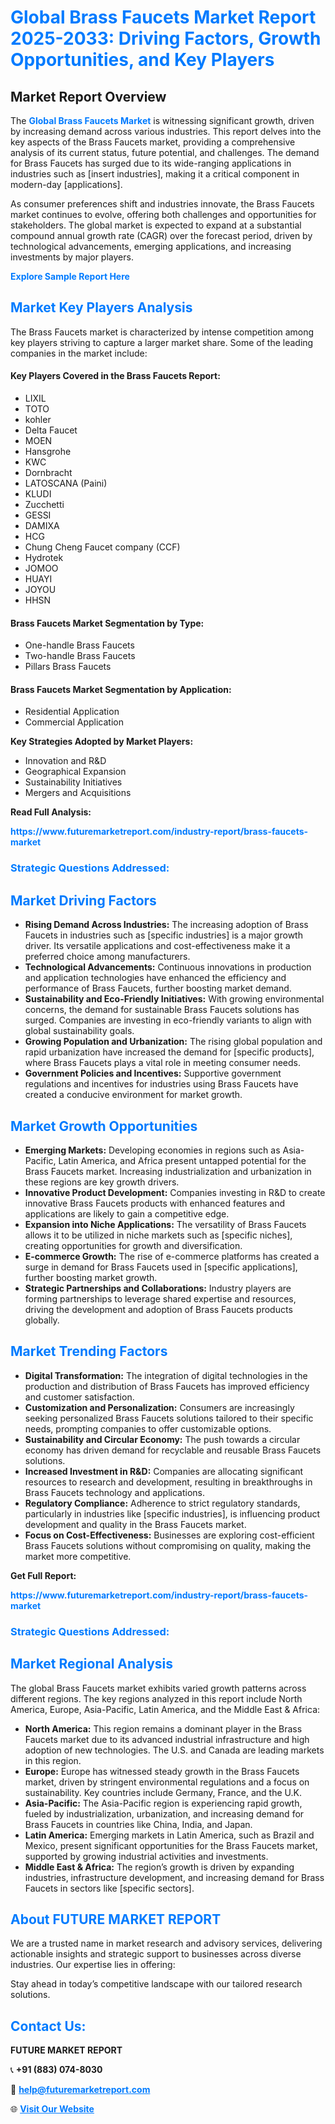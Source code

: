 <h1 style="color: #007BFF;">Global Brass Faucets Market Report 2025-2033: Driving Factors, Growth Opportunities, and Key Players</h1>

<section id="overview">
<h2>Market Report Overview</h2>
<p>The <a href="https://www.futuremarketreport.com/industry-report/brass-faucets-market" style="color: #007BFF; text-decoration: none;"><strong>Global Brass Faucets Market</strong></a> is witnessing significant growth, driven by increasing demand across various industries. This report delves into the key aspects of the Brass Faucets market, providing a comprehensive analysis of its current status, future potential, and challenges. The demand for Brass Faucets has surged due to its wide-ranging applications in industries such as [insert industries], making it a critical component in modern-day [applications].</p>
<p>As consumer preferences shift and industries innovate, the Brass Faucets market continues to evolve, offering both challenges and opportunities for stakeholders. The global market is expected to expand at a substantial compound annual growth rate (CAGR) over the forecast period, driven by technological advancements, emerging applications, and increasing investments by major players.</p>
</section>

<section id="overview">
<p><a href="https://www.futuremarketreport.com/request-sample/reportId=85873" style="color: #007BFF; text-decoration: none;"><strong>Explore Sample Report Here</strong></a></p>
</section>

<section id="key-players">
<h2 style="color: #007BFF;">Market Key Players Analysis</h2>
<p>The Brass Faucets market is characterized by intense competition among key players striving to capture a larger market share. Some of the leading companies in the market include:</p>
<h4>Key Players Covered in the Brass Faucets Report:</h4>
<ul><li>LIXIL</li><li>TOTO</li><li>kohler</li><li>Delta Faucet</li><li>MOEN</li><li>Hansgrohe</li><li>KWC</li><li>Dornbracht</li><li>LATOSCANA (Paini)</li><li>KLUDI</li><li>Zucchetti</li><li>GESSI</li><li>DAMIXA</li><li>HCG</li><li>Chung Cheng Faucet company (CCF)</li><li>Hydrotek</li><li>JOMOO</li><li>HUAYI</li><li>JOYOU</li><li>HHSN</li></ul>
<h4>Brass Faucets Market Segmentation by Type:</h4>
<ul><li>One-handle Brass Faucets</li><li>Two-handle Brass Faucets</li><li>Pillars Brass Faucets</li></ul>

<h4>Brass Faucets Market Segmentation by Application:</h4>
<ul><li>Residential Application</li><li>Commercial Application</li></ul>
<p><strong>Key Strategies Adopted by Market Players:</strong></p>
<ul>
<li>Innovation and R&D</li>
<li>Geographical Expansion</li>
<li>Sustainability Initiatives</li>
<li>Mergers and Acquisitions</li>
</ul>
</section>

<section>
<p><strong>Read Full Analysis: </strong></p><a href="https://www.futuremarketreport.com/industry-report/brass-faucets-market" style="color: #007BFF; text-decoration: none;"><strong>https://www.futuremarketreport.com/industry-report/brass-faucets-market</strong></a>
<h3 style="color: #007BFF;">Strategic Questions Addressed:</h3>
</section>

<section id="driving-factors">
<h2 style="color: #007BFF;">Market Driving Factors</h2>
<ul>
<li><strong>Rising Demand Across Industries:</strong> The increasing adoption of Brass Faucets in industries such as [specific industries] is a major growth driver. Its versatile applications and cost-effectiveness make it a preferred choice among manufacturers.</li>
<li><strong>Technological Advancements:</strong> Continuous innovations in production and application technologies have enhanced the efficiency and performance of Brass Faucets, further boosting market demand.</li>
<li><strong>Sustainability and Eco-Friendly Initiatives:</strong> With growing environmental concerns, the demand for sustainable Brass Faucets solutions has surged. Companies are investing in eco-friendly variants to align with global sustainability goals.</li>
<li><strong>Growing Population and Urbanization:</strong> The rising global population and rapid urbanization have increased the demand for [specific products], where Brass Faucets plays a vital role in meeting consumer needs.</li>
<li><strong>Government Policies and Incentives:</strong> Supportive government regulations and incentives for industries using Brass Faucets have created a conducive environment for market growth.</li>
</ul>
</section>

<section id="growth-opportunities">
<h2 style="color: #007BFF;">Market Growth Opportunities</h2>
<ul>
<li><strong>Emerging Markets:</strong> Developing economies in regions such as Asia-Pacific, Latin America, and Africa present untapped potential for the Brass Faucets market. Increasing industrialization and urbanization in these regions are key growth drivers.</li>
<li><strong>Innovative Product Development:</strong> Companies investing in R&D to create innovative Brass Faucets products with enhanced features and applications are likely to gain a competitive edge.</li>
<li><strong>Expansion into Niche Applications:</strong> The versatility of Brass Faucets allows it to be utilized in niche markets such as [specific niches], creating opportunities for growth and diversification.</li>
<li><strong>E-commerce Growth:</strong> The rise of e-commerce platforms has created a surge in demand for Brass Faucets used in [specific applications], further boosting market growth.</li>
<li><strong>Strategic Partnerships and Collaborations:</strong> Industry players are forming partnerships to leverage shared expertise and resources, driving the development and adoption of Brass Faucets products globally.</li>
</ul>
</section>

<section id="trending-factors">
<h2 style="color: #007BFF;">Market Trending Factors</h2>
<ul>
<li><strong>Digital Transformation:</strong> The integration of digital technologies in the production and distribution of Brass Faucets has improved efficiency and customer satisfaction.</li>
<li><strong>Customization and Personalization:</strong> Consumers are increasingly seeking personalized Brass Faucets solutions tailored to their specific needs, prompting companies to offer customizable options.</li>
<li><strong>Sustainability and Circular Economy:</strong> The push towards a circular economy has driven demand for recyclable and reusable Brass Faucets solutions.</li>
<li><strong>Increased Investment in R&D:</strong> Companies are allocating significant resources to research and development, resulting in breakthroughs in Brass Faucets technology and applications.</li>
<li><strong>Regulatory Compliance:</strong> Adherence to strict regulatory standards, particularly in industries like [specific industries], is influencing product development and quality in the Brass Faucets market.</li>
<li><strong>Focus on Cost-Effectiveness:</strong> Businesses are exploring cost-efficient Brass Faucets solutions without compromising on quality, making the market more competitive.</li>
</ul>
</section>

<section>
<p><strong>Get Full Report: </strong></p><a href="https://www.futuremarketreport.com/industry-report/brass-faucets-market" style="color: #007BFF; text-decoration: none;"><strong>https://www.futuremarketreport.com/industry-report/brass-faucets-market</strong></a>
<h3 style="color: #007BFF;">Strategic Questions Addressed:</h3>
</section>


<section id="regional-analysis">
<h2 style="color: #007BFF;">Market Regional Analysis</h2>
<p>The global Brass Faucets market exhibits varied growth patterns across different regions. The key regions analyzed in this report include North America, Europe, Asia-Pacific, Latin America, and the Middle East & Africa:</p>
<ul>
<li><strong>North America:</strong> This region remains a dominant player in the Brass Faucets market due to its advanced industrial infrastructure and high adoption of new technologies. The U.S. and Canada are leading markets in this region.</li>
<li><strong>Europe:</strong> Europe has witnessed steady growth in the Brass Faucets market, driven by stringent environmental regulations and a focus on sustainability. Key countries include Germany, France, and the U.K.</li>
<li><strong>Asia-Pacific:</strong> The Asia-Pacific region is experiencing rapid growth, fueled by industrialization, urbanization, and increasing demand for Brass Faucets in countries like China, India, and Japan.</li>
<li><strong>Latin America:</strong> Emerging markets in Latin America, such as Brazil and Mexico, present significant opportunities for the Brass Faucets market, supported by growing industrial activities and investments.</li>
<li><strong>Middle East & Africa:</strong> The region’s growth is driven by expanding industries, infrastructure development, and increasing demand for Brass Faucets in sectors like [specific sectors].</li>
</ul>
</section>

<footer>
<h2 style="color: #007BFF;">About FUTURE MARKET REPORT</h2>
<p>We are a trusted name in market research and advisory services, delivering actionable insights and strategic support to businesses across diverse industries. Our expertise lies in offering:</p>

<p>Stay ahead in today’s competitive landscape with our tailored research solutions.</p>

<h2 style="color: #007BFF;">Contact Us:</h2>
<p><strong>FUTURE MARKET REPORT</strong></p>
<p>📞 <strong>+91 (883) 074-8030</strong></p>
<p>📧 <strong><a href="mailto:help@futuremarketreport.com" style="color: #007BFF;">help@futuremarketreport.com</a></strong></p>
<p>🌐 <strong><a href="https://www.futuremarketreport.com/" style="color: #007BFF;">Visit Our Website</a></strong></p>
</footer>